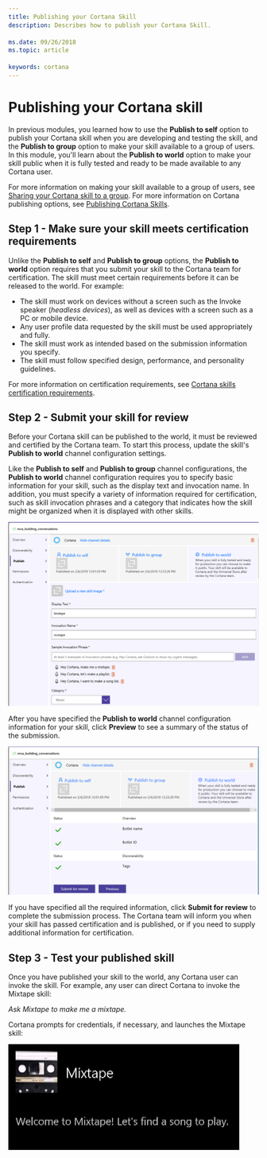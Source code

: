 ```yaml
---
title: Publishing your Cortana Skill
description: Describes how to publish your Cortana Skill.

ms.date: 09/26/2018
ms.topic: article

keywords: cortana
---
```


# Publishing your Cortana skill

<!--
|   |   |
| - | - |
| ![](../images/video-icon.png) | [Watch a video](https://mva.microsoft.com/en-US/training-courses/getting-started-with-cortana-skills-18241?l=75bH5yeoE_9811787171) about publishing your Cortana skill. |
-->

In previous modules, you learned how to use the **Publish to self** option to publish your Cortana skill when you are developing and testing the skill, and the **Publish to group** option to make your skill available to a group of users. In this module, you'll learn about the **Publish to world** option to make your skill public when it is fully tested and ready to be made available to any Cortana user.

For more information on making your skill available to a group of users, see [Sharing your Cortana skill to a group](https://docs.microsoft.com/en-us/cortana/skills/mva71-share-skill). For more information on Cortana publishing options, see [Publishing Cortana Skills](https://docs.microsoft.com/en-us/cortana/skills/publish-skill).

## Step 1 - Make sure your skill meets certification requirements

Unlike the **Publish to self** and **Publish to group** options, the **Publish to world** option requires that you submit your skill to the Cortana team for certification. The skill must meet certain requirements before it can be released to the world. For example:

* The skill must work on devices without a screen such as the Invoke speaker (*headless devices*), as well as devices with a screen such as a PC or mobile device.
* Any user profile data requested by the skill must be used appropriately and fully.
* The skill must work as intended based on the submission information you specify.
* The skill must follow specified design, performance, and personality guidelines.

For more information on certification requirements, see [Cortana skills certification requirements](https://docs.microsoft.com/en-us/cortana/skills/skill-review-guidelines).

## Step 2 - Submit your skill for review

Before your Cortana skill can be published to the world, it must be reviewed and certified by the Cortana team. To start this process, update the skill's **Publish to world** channel configuration settings. 

Like the **Publish to self** and **Publish to group** channel configurations, the **Publish to world** channel configuration requires you to specify basic information for your skill, such as the display text and invocation name. In addition, you must specify a variety of information required for certification, such as skill invocation phrases and a category that indicates how the skill might be organized when it is displayed with other skills.

![Publish to World Config](../images/mva72-world-config.png)


After you have specified the **Publish to world** channel configuration information for your skill, click **Preview** to see a summary of the status of the submission.

![Submit for Review](../images/mva72-submit-review.png)

If you have specified all the required information, click **Submit for review** to complete the submission process. The Cortana team will inform you when your skill has passed certification and is published, or if you need to supply additional information for certification.


## Step 3 - Test your published skill

Once you have published your skill to the world, any Cortana user can invoke the skill. For example, any user can direct Cortana to invoke the Mixtape skill:

*Ask Mixtape to make me a mixtape.* 

Cortana prompts for credentials, if necessary, and launches the Mixtape skill:

![Launch Skill](../images/mva41-tada.png)

